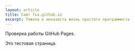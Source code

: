 ```yaml
---
layout: article
title: Сайт fsa.github.io
excerpt: Тяжела и неказиста жизнь простого программиста
---
```

Проверка работы GitHub Pages.

<!--more-->

Это тестовая страница.
